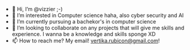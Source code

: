 - 👋 Hi, I’m @vizzier ;-)
- 👀 I’m interested in Computer science haha, also cyber security and AI
- 🌱 I’m currently pursuing a bachekor's in computer science
- 💞️ I’m looking to collaborate on any projects that will give me skills and experience. I wanna be a knowledge and skills sponge XD
- 📫 How to reach me? My email! vertika.rubicon@gmail.com!

<!---
vizzier/vizzier is a ✨ special ✨ repository because its `README.md` (this file) appears on your GitHub profile.
You can click the Preview link to take a look at your changes.
--->
